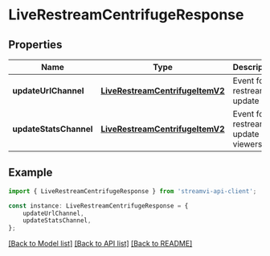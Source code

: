 # LiveRestreamCentrifugeResponse


## Properties

Name | Type | Description | Notes
------------ | ------------- | ------------- | -------------
**updateUrlChannel** | [**LiveRestreamCentrifugeItemV2**](LiveRestreamCentrifugeItemV2.md) | Event for restream update url | [default to undefined]
**updateStatsChannel** | [**LiveRestreamCentrifugeItemV2**](LiveRestreamCentrifugeItemV2.md) | Event for restream update viewers | [default to undefined]

## Example

```typescript
import { LiveRestreamCentrifugeResponse } from 'streamvi-api-client';

const instance: LiveRestreamCentrifugeResponse = {
    updateUrlChannel,
    updateStatsChannel,
};
```

[[Back to Model list]](../README.md#documentation-for-models) [[Back to API list]](../README.md#documentation-for-api-endpoints) [[Back to README]](../README.md)
